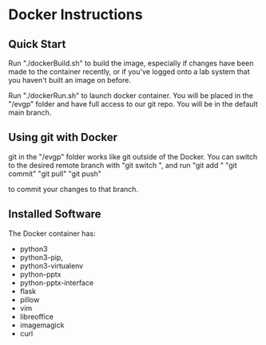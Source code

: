# Docker Instructions

## Quick Start

Run "./dockerBuild.sh" to build the image, especially if changes have been made to the container recently, or if you've logged onto a lab system that you haven't built an image on before.

Run "./dockerRun.sh" to launch docker container. You will be placed in the "/evgp" folder and have full access to our git repo. You will be in the default main branch.


## Using git with Docker

git in the "/evgp" folder works like git outside of the Docker. You can switch to the desired remote branch with "git switch <branch>", 
and run "git add <file>"
        "git commit"
        "git pull"
        "git push" 

to commit your changes to that branch.


## Installed Software

The Docker container has:

- python3
- python3-pip, 
- python3-virtualenv
- python-pptx 
- python-pptx-interface 
- flask
- pillow
- vim
- libreoffice
- imagemagick
- curl
